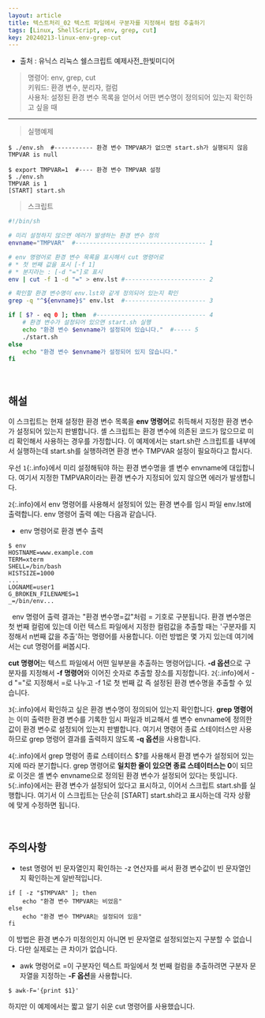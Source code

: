 ```yaml
---
layout: article
title: 텍스트처리_02 텍스트 파일에서 구분자를 지정해서 컬럼 추출하기
tags: [Linux, ShellScript, env, grep, cut]
key: 20240213-linux-env-grep-cut
---
```


- 출처 : 유닉스 리눅스 쉘스크립트 예제사전_한빛미디어

> 명령어: env, grep, cut  
> 키워드: 환경 변수, 분리자, 컬럼  
> 사용처: 설정된 환경 변수 목록을 얻어서 어떤 변수명이 정의되어 있는지 확인하고 싶을 때

--- 

> 실행예제

```
$ ./env.sh  #----------- 환경 변수 TMPVAR가 없으면 start.sh가 실행되지 않음
TMPVAR is null

$ export TMPVAR=1  #---- 환경 변수 TMPVAR 설정
$ ./env.sh
TMPVAR is 1
[START] start.sh
```

> 스크립트

```bash
#!/bin/sh

# 미리 설정하지 않으면 에러가 발생하는 환경 변수 정의
envname="TMPVAR"  #------------------------------------- 1

# env 명령어로 환경 변수 목록을 표시해서 cut 명령어로
# * 첫 번째 값을 표시 [-f 1]
# * 분지라는 : [-d "="]로 표시
env | cut -f 1 -d "=" > env.lst #----------------------- 2

# 확인할 환경 변수명이 env.lst와 같게 정의되어 있는지 확인
grep -q "^${envname}$" env.lst  #----------------------- 3

if [ $? - eq 0 ]; then  #------------------------------- 4
    # 환경 변수가 설정되어 있으면 start.sh 실행
    echo "환경 변수 $envname가 설정되어 있습니다."  #----- 5
    ./start.sh
else
    echo "환경 변수 $envname가 설정되어 있지 않습니다."
fi
```

&nbsp;
&nbsp;
                                                
## **해설**

이 스크립트는 현재 설정한 환경 변수 목록을 **env 명령어**로 취득해서 지정한 환경 변수가 설정되어 있는지 판별합니다. 셸 스크립트는 환경 변수에 의존된 코드가 많으므로 미리 확인해서 사용하는 경우를 가정합니다. 이 예제에서는 start.sh란 스크립트를 내부에서 실행하는데 start.sh를 실행하려면 환경 변수 TMPVAR 설정이 필요하다고 합시다.

우선 `1`{:.info}에서 미리 설정해둬야 하는 환경 변수명을 셸 변수 envname에 대입합니다. 여기서 지정한 TMPVAR이라는 환경 변수가 지정되어 있지 않으면 에러가 발생합니다.

`2`{:.info}에서 env 명령어를 사용해서 설정되어 있는 환경 변수를 임시 파일 env.lst에 출력합니다. env 명령어 출력 예는 다음과 같습니다.

- env 명령어로 환경 변수 출력

```
$ env
HOSTNAME=www.example.com
TERM=xterm
SHELL=/bin/bash
HISTSIZE=1000
...
LOGNAME=user1
G_BROKEN_FILENAMES=1
_=/bin/env...
```
 
env 명령어 출력 결과는 "환경 변수명=값"처럼 = 기호로 구분됩니다. 환경 변수명은 첫 번째 컬럼에 있는데 이런 텍스트 파일에서 지정한 컬럼값을 추출할 때는 '구분자를 지정해서 n번째 값을 추출'하는 명령어를 사용합니다. 이런 방법은 몇 가지 있는데 여기에서는 cut 명령어를 써봅시다.

**cut 명령어**는 텍스트 파일에서 어떤 일부분을 추출하는 명령어입니다. **-d 옵션**으로 구분자를 지정해서 **-f 명령어**와 이어진 숫자로 추출할 장소를 지정합니다. `2`{:.info}에서 -d "="로 지정해서 =로 나누고 -f 1로 첫 번째 값 즉 설정된 환경 변수명을 추출할 수 있습니다.

`3`{:.info}에서 확인하고 싶은 환경 변수명이 정의되어 있는지 확인합니다. **grep 명령어**는 이미 출력한 환경 변수를 기록한 임시 파일과 비교해서 셸 변수 envname에 정의한 값이 환경 변수로 설정되어 있는지 판별합니다. 여기서 명령어 종료 스테이터스만 사용하므로 grep 명령어 결과를 출력하지 않도록 **-q 옵션**을 사용합니다.

`4`{:.info}에서 grep 명령어 종료 스테이터스 $?를 사용해서 환경 변수가 설정되어 있는지에 따라 분기합니다. grep 명령어로 **일치한 줄이 있으면 종료 스테이터스는 0**이 되므로 이것은 셸 변수 envname으로 정의된 환경 변수가 설정되어 있다는 뜻입니다. `5`{:.info}에서는 환경 변수가 설정되어 있다고 표시하고, 이어서 스크립트 start.sh를 실행합니다. 여기서 이 스크립트는 단순히 [START] start.sh라고 표시하는데 각자 상황에 맞게 수정하면 됩니다.

&nbsp;
&nbsp;

## **주의사항**

- test 명령어 빈 문자열인지 확인하는 -z 연산자를 써서 환경 변수값이 빈 문자열인지 확인하는게 일반적입니다.
```
if [ -z "$TMPVAR" ]; then
    echo "환경 변수 TMPVAR는 비었음"
else
    echo "환경 변수 TMPVAR는 설정되어 있음"
fi
```
이 방법은 환경 변수가 미정의인지 아니면 빈 문자열로 설정되었는지 구분할 수 없습니다. 다만 실제로는 큰 차이가 없습니다.

- awk 명령어로 =이 구분자인 텍스트 파일에서 첫 번째 컬럼을 추출하려면 구분자 문자열을 지정하는 **-F 옵션**을 사용합니다.
```
$ awk-F='{print $1}'
```
하지만 이 예제에서는 짧고 알기 쉬운 cut 명령어를 사용했습니다.